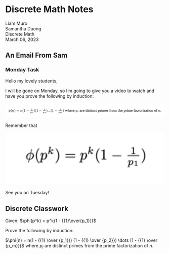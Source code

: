 # Discrete Math Notes

Liam Muro \
Samantha Duong \
Discrete Math \
March 06, 2023

## An Email From Sam

### Monday Task

Hello my lovely students,

I will be gone on Monday, so I’m going to give you a video to watch and have you prove the following by induction:

![prove the following by induction](/Attacthments/2023/03/06/ProveTheFollowingByInduction.png)

Remember that

![Remember that](/Attacthments/2023/03/06/RememberThat.png)

See you on Tuesday!

## Discrete Classwork

Given:
$\phi(p^k) = p^k(1 - {{1}\over{p_1}})$

Prove the following by induction:

$\phi(n) = n(1 - {{1} \over {p_1}}) (1 - {{1} \over {p_2}}) \dots (1 - {{1} \over {p_m}})$ where $p_i$ are distinct primes from the prime factorization of $n$.
